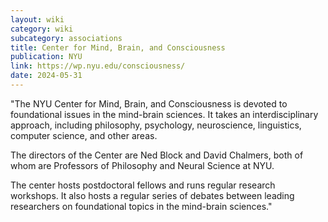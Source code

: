 ```yaml
---
layout: wiki
category: wiki
subcategory: associations
title: Center for Mind, Brain, and Consciousness
publication: NYU
link: https://wp.nyu.edu/consciousness/
date: 2024-05-31
---
```


"The NYU Center for Mind, Brain, and Consciousness is devoted to foundational issues in the mind-brain sciences.  It takes an interdisciplinary approach, including philosophy, psychology, neuroscience, linguistics, computer science, and other areas.

The directors of the Center are Ned Block and David Chalmers, both of whom are Professors of Philosophy and Neural Science at NYU.

The center hosts postdoctoral fellows and runs regular research workshops.  It also hosts a regular series of debates between leading researchers on foundational topics in the mind-brain sciences."
